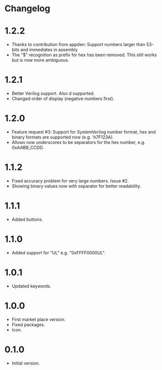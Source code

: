 # Changelog

# 1.2.2
- Thanks to contribution from appden: Support numbers larger than 53-bits and immediates in assembly
- The "$" recognition as prefix for hex has been removed. This still works but is now more ambiguous.

# 1.2.1
- Better Verilog support. Also d supported.
- Changed order of display (negative numbers first).

# 1.2.0
- Feature request #3: Support for SystemVerilog number format, hex and binary formats are supported now (e.g. 'h7F123A).
- Allows now underscores to be separators for the hex number, e.g. 0xAABB_CCDD.

# 1.1.2
- Fixed accuracy problem for very large numbers. Issue #2.
- Showing binary values now with separator for better readability.

# 1.1.1
- Added buttons.

# 1.1.0
- Added support for "UL" e.g. "0xFFFF0000UL".

# 1.0.1
- Updated keywords.

# 1.0.0
- First market place version.
- Fixed packages.
- Icon.

# 0.1.0
- Initial version.

